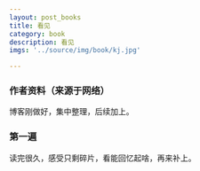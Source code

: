 ```yaml
---
layout: post_books
title: 看见
category: book
description: 看见
imgs: '../source/img/book/kj.jpg'

---
```

### 作者资料（来源于网络）

博客刚做好，集中整理，后续加上。

### 第一遍

读完很久，感受只剩碎片，看能回忆起啥，再来补上。
 